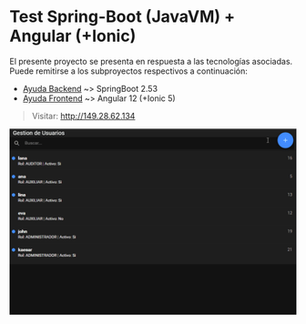 # Test Spring-Boot (JavaVM) + Angular (+Ionic)

El presente proyecto se presenta en respuesta a las tecnologías asociadas.  
Puede remitirse a los subproyectos respectivos a continuación:

- [Ayuda Backend](./back/HELP.md) ~> SpringBoot 2.53
- [Ayuda Frontend](./front/HELP.md) ~> Angular 12 (+Ionic 5)

> Visitar: http://149.28.62.134

![](./springboot-angular-ionic.gif)
